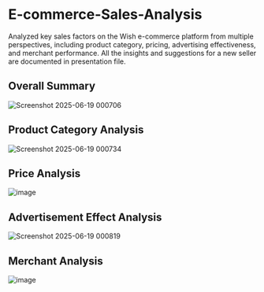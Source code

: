 # E-commerce-Sales-Analysis
Analyzed key sales factors on the Wish e-commerce platform from multiple perspectives, including product category, pricing, advertising effectiveness, and merchant performance.
All the insights and suggestions for a new seller are documented in presentation file.

## Overall Summary
![Screenshot 2025-06-19 000706](https://github.com/user-attachments/assets/63963569-089a-4b03-9924-b2b39ae1c56f)

## Product Category Analysis
![Screenshot 2025-06-19 000734](https://github.com/user-attachments/assets/387362db-f735-45cd-b07e-b1d66d3aedea)

## Price Analysis
![image](https://github.com/user-attachments/assets/657a8571-9f93-4f7e-8293-bc7a45b92d4e)

## Advertisement Effect Analysis
![Screenshot 2025-06-19 000819](https://github.com/user-attachments/assets/b1851a0b-fbbe-4c16-bc8f-6bfc361ad0ff)

## Merchant Analysis
![image](https://github.com/user-attachments/assets/ab62e47d-fa5e-438d-9866-80423388a778)
